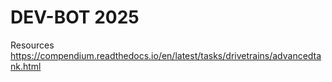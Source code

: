 # DEV-BOT 2025



Resources
https://compendium.readthedocs.io/en/latest/tasks/drivetrains/advancedtank.html 
